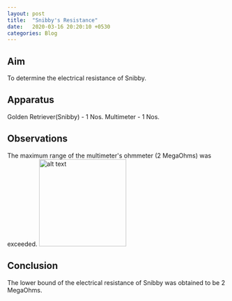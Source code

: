 ```yaml
---
layout: post
title:  "Snibby's Resistance"
date:   2020-03-16 20:20:10 +0530
categories: Blog
---
```

## Aim 
To determine the electrical resistance of Snibby.
## Apparatus
Golden Retriever(Snibby) - 1 Nos.
Multimeter               - 1 Nos.

## Observations
The maximum range of the multimeter's ohmmeter (2 MegaOhms) was exceeded.
<img src="https://github.com/notshriram/github_io_data/snibby.jpg" alt="alt text" width="200"/>

## Conclusion
The lower bound of the electrical resistance of Snibby was obtained to be 2 MegaOhms.
